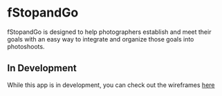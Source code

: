 # fStopandGo
fStopandGo is designed to help photographers establish and meet their goals with an easy way to integrate and organize those goals into photoshoots.

## In Development
While this app is in development, you can check out the wireframes [here](https://fstopandgo-wireframes--alexwarnes.repl.co/)